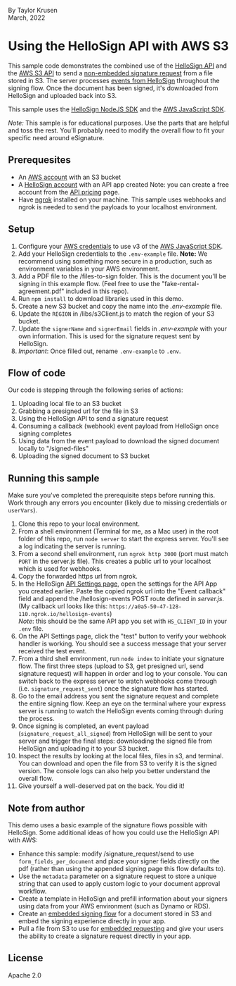 By Taylor Krusen  
March, 2022

# Using the HelloSign API with AWS S3

This sample code demonstrates the combined use of the [HelloSign API](https://www.hellosign.com/developers) and the [AWS S3 API](https://docs.aws.amazon.com/AmazonS3/latest/API/Welcome.html) to send a [non-embedded signature request](https://app.hellosign.com/api/signatureRequestWalkthrough) from a file stored in S3. The server processes [events from HelloSign](https://app.hellosign.com/api/eventsAndCallbacksWalkthrough) throughout the signing flow. Once the document has been signed, it's downloaded from HelloSign and uploaded back into S3. 

This sample uses the [HelloSign NodeJS SDK](https://github.com/HelloFax/hellosign-nodejs-sdk) and the [AWS JavaScript SDK](https://docs.aws.amazon.com/sdk-for-javascript/v3/developer-guide/welcome.html).

*Note:* This sample is for educational purposes. Use the parts that are helpful and toss the rest. You'll probably need to modify the overall flow to fit your specific need around eSignature.

## Prerequesites
* An [AWS account](aws.amazon.com/free) with an S3 bucket
* A [HelloSign account](https://app.hellosign.com/api/pricing) with an API app created
Note: you can create a free account from the [API pricing](https://app.hellosign.com/api/pricing) page.
* Have [ngrok](https://ngrok.com/product) installed on your machine. This sample uses webhooks and ngrok is needed to send the payloads to your localhost environment.

## Setup
1. Configure your [AWS credentials](https://docs.aws.amazon.com/sdk-for-javascript/v3/developer-guide/setting-credentials-node.html) to use v3 of the [AWS JavaScript SDK](https://docs.aws.amazon.com/sdk-for-javascript/v3/developer-guide/welcome.html).
2. Add your HelloSign credentials to the `.env-example` file. **Note:** We recommend using something more secure in a production, such as environment variables in your AWS environment.
3. Add a PDF file to the /files-to-sign folder. This is the document you'll be signing in this example flow. (Feel free to use the "fake-rental-agreement.pdf" included in this repo).
4. Run `npm install` to download libraries used in this demo.
5. Create a new S3 bucket and copy the name into the _.env-example_ file.
6. Update the `REGION` in /libs/s3Client.js to match the region of your S3 bucket.
7. Update the `signerName` and `signerEmail` fields in _.env-example_ with your own information. This is used for the signature request sent by HelloSign.
8. *Important*: Once filled out, rename `.env-example` to `.env`.

## Flow of code
Our code is stepping through the following series of actions:
1. Uploading local file to an S3 bucket
2. Grabbing a presigned url for the file in S3
3. Using the HelloSign API to send a signature request
4. Consuming a callback (webhook) event payload from HelloSign once signing completes
5. Using data from the event payload to download the signed document locally to "/signed-files"
6. Uploading the signed document to S3 bucket

## Running this sample
Make sure you've completed the prerequisite steps before running this. Work through any errors you encounter (likely due to missing credentials or `userVars`).

1. Clone this repo to your local environment.
2. From a shell environment (Terminal for me, as a Mac user) in the root folder of this repo, run `node server` to start the express server. You'll see a log indicating the server is running. 
3. From a second shell environment, run `ngrok http 3000` (port must match `PORT` in the server.js file). This creates a public url to your localhost which is used for webhooks.
4. Copy the forwarded https url from ngrok.
5. In the HelloSign [API Settings page](https://app.hellosign.com/home/myAccount?current_tab=integrations#api), open the settings for the API App you created earlier. Paste the copied ngrok url into the "Event callback" field and append the /hellosign-events POST route defined in _server.js_. (My callback url looks like this: `https://a0a5-50-47-128-110.ngrok.io/hellosign-events`)  
*Note*: this should be the same API app you set with `HS_CLIENT_ID` in your `.env` file.
6. On the API Settings page, click the "test" button to verify your webhook handler is working. You should see a success message that your server received the test event.
7. From a third shell environment, run `node index` to initiate your signature flow. The first three steps (upload to S3, get presigned url, send signature request) will happen in order and log to your console. You can switch back to the express server to watch webhooks come through (i.e. `signature_request_sent`) once the signature flow has started.
8. Go to the email address you sent the signature request and complete the entire signing flow. Keep an eye on the terminal where your express server is running to watch the HelloSign events coming through during the process.
9. Once signing is completed, an event payload (`signature_request_all_signed`) from HelloSign will be sent to your server and trigger the final steps: downloading the signed file from HelloSign and uploading it to your S3 bucket.
10. Inspect the results by looking at the local files, files in s3, and terminal. You can download and open the file from S3 to verify it is the signed version. The console logs can also help you better understand the overall flow.
11. Give yourself a well-deserved pat on the back. You did it! 

## Note from author
This demo uses a basic example of the signature flows possible with HelloSign. Some additional ideas of how you could use the HelloSign API with AWS:
* Enhance this sample: modify /signature_request/send to use `form_fields_per_document` and place your signer fields directly on the pdf (rather than using the appended signing page this flow defaults to).
* Use the `metadata` parameter on a signature request to store a unique string that can used to apply custom logic to your document approval workflow.
* Create a template in HelloSign and prefill information about your signers using data from your AWS environment (such as Dynamo or RDS).
* Create an [embedded signing flow](https://app.hellosign.com/api/embeddedSigningWalkthrough) for a document stored in S3 and embed the signing experience directly in your app.
* Pull a file from S3 to use for [embedded requesting](https://app.hellosign.com/api/embeddedRequestingWalkthrough) and give your users the ability to create a signature request directly in your app. 

## License
Apache 2.0
